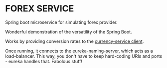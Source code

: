 # FOREX SERVICE
Spring boot microservice for simulating forex provider.

Wonderful demonstration of the versatility of the Spring Boot.

Works by providing conversion rates to the [currency-service client](https://github.com/teamlead-agbaje/currency-service).

Once running, it connects to the [eureka-naming-server](https://github.com/teamlead-agbaje/eureka-naming-server), which acts as a load-balancer. This way, you don't have to keep hard-coding URIs and ports - eureka handles that. Fabolous stuff!
